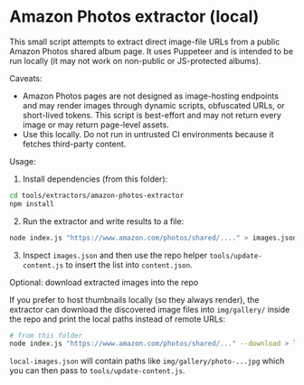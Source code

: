# Amazon Photos extractor (local)

This small script attempts to extract direct image-file URLs from a public Amazon Photos shared album page. It uses Puppeteer and is intended to be run locally (it may not work on non-public or JS-protected albums).

Caveats:
- Amazon Photos pages are not designed as image-hosting endpoints and may render images through dynamic scripts, obfuscated URLs, or short-lived tokens. This script is best-effort and may not return every image or may return page-level assets.
- Use this locally. Do not run in untrusted CI environments because it fetches third-party content.

Usage:

1. Install dependencies (from this folder):

```bash
cd tools/extractors/amazon-photos-extractor
npm install
```

2. Run the extractor and write results to a file:

```bash
node index.js "https://www.amazon.com/photos/shared/...." > images.json
```

3. Inspect `images.json` and then use the repo helper `tools/update-content.js` to insert the list into `content.json`.

Optional: download extracted images into the repo

If you prefer to host thumbnails locally (so they always render), the extractor can download the discovered image files into `img/gallery/` inside the repo and print the local paths instead of remote URLs:

```bash
# from this folder
node index.js "https://www.amazon.com/photos/shared/..." --download > local-images.json
```

`local-images.json` will contain paths like `img/gallery/photo-...jpg` which you can then pass to `tools/update-content.js`.
